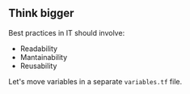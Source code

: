 ## Think bigger

Best practices in IT should involve:

- Readability
- Mantainability
- Reusability

Let's move variables in a separate `variables.tf` file.
